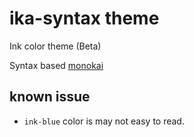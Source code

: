 # ika-syntax theme

Ink color theme (Beta)

Syntax based [monokai](https://github.com/kevinsawicki/monokai)

## known issue
* `ink-blue` color is may not easy to read.

<!-- ![A screenshot of your theme](https://f.cloud.github.com/assets/69169/2289498/4c3cb0ec-a009-11e3-8dbd-077ee11741e5.gif) -->
